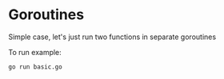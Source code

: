 # Goroutines

Simple case, let's just run two functions in separate goroutines

To run example:
```bash
go run basic.go
``` 
